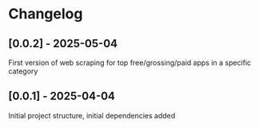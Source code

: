 # Changelog

## [0.0.2] - 2025-05-04
First version of web scraping for top free/grossing/paid apps in a specific category

## [0.0.1] - 2025-04-04

Initial project structure, initial dependencies added